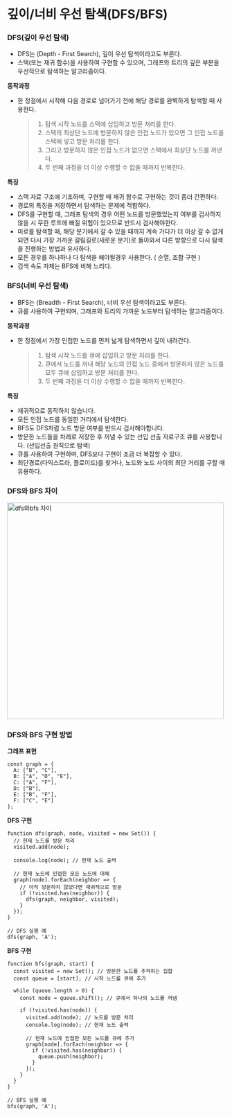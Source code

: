 # 깊이/너비 우선 탐색(DFS/BFS)

### DFS(깊이 우선 탐색)

- DFS는 (Depth - First Search), 깊이 우선 탐색이라고도 부른다.
- 스택(또는 재귀 함수)을 사용하여 구현할 수 있으며, 그래프와 트리의 깊은 부분을 우선적으로 탐색하는 알고리즘이다.

**동작과정**

- 한 정점에서 시작해 다음 경로로 넘어가기 전에 해당 경로를 완벽하게 탐색할 때 사용한다.
  > 1. 탐색 시작 노드를 스택에 삽입하고 방문 처리를 한다.
  > 2. 스택의 최상단 노드에 방문하지 않은 인접 노드가 있으면 그 인접 노드를 스택에 넣고 방문 처리를 한다.
  > 3. 그리고 방문하지 않은 인접 노드가 없으면 스택에서 최상단 노드를 꺼낸다.
  > 4. 두 번째 과정을 더 이상 수행할 수 없을 때까지 반복한다.

**특징**

- 스택 자료 구조에 기초하며, 구현할 때 재귀 함수로 구현하는 것이 좀더 간편하다.
- 경로의 특징을 저장하면서 탐색하는 문제에 적합하다.
- DFS를 구현할 때, 그래프 탐색의 경우 어떤 노드를 방문했었는지 여부를 검사하지 않을 시 무한 루프에 빠질 위험이 있으므로 반드시 검사해야한다.
- 미로를 탐색할 때, 해당 분기에서 갈 수 있을 때까지 계속 가다가 더 이상 갈 수 없게 되면 다시 가장 가까운 갈림길로(새로운 분기)로 돌아와서 다른 방향으로 다시 탐색을 진행하는 방법과 유사하다.
- 모든 경우를 하나하나 다 탐색을 해야될경우 사용한다. ( 순열, 조합 구현 )
- 검색 속도 자체는 BFS에 비해 느리다.

### BFS(너비 우선 탐색)

- BFS는 (Breadth - First Search), 너비 우선 탐색이라고도 부른다.
- 큐를 사용하여 구현되며, 그래프와 트리의 가까운 노드부터 탐색하는 알고리즘이다.

**동작과정**

- 한 정점에서 가장 인접한 노드를 먼저 넓게 탐색하면서 깊이 내려간다.

  > 1. 탐색 시작 노드를 큐에 삽입하고 방문 처리를 한다.
  > 2. 큐에서 노드를 꺼내 해당 노드의 인접 노드 중에서 방문하지 않은 노드를 모두 큐에 삽입하고 방문 처리를 한다.
  > 3. 두 번째 과정을 더 이상 수행할 수 없을 때까지 반복한다.

**특징**

- 재귀적으로 동작하지 않습니다.
- 모든 인접 노드를 동일한 거리에서 탐색한다.
- BFS도 DFS처럼 노드 방문 여부를 반드시 검사해야합니다.
- 방문한 노드들을 차례로 저장한 후 꺼낼 수 있는 선입 선출 자료구조 큐를 사용합니다. (선입선출 원칙으로 탐색)
- 큐를 사용하여 구현하며, DFS보다 구현이 조금 더 복잡할 수 있다.
- 최단경로(다익스트라, 플로이드)를 찾거나, 노드와 노드 사이의 최단 거리를 구할 때 유용하다.

### DFS와 BFS 차이

<img width="500" alt="dfs와bfs 차이" src="https://img1.daumcdn.net/thumb/R1280x0/?scode=mtistory2&fname=https%3A%2F%2Ft1.daumcdn.net%2Fcfile%2Ftistory%2F997C3C3E5BD01AF41D">

### DFS와 BFS 구현 방법

**그래프 표현**

```
const graph = {
  A: ["B", "C"],
  B: ["A", "D", "E"],
  C: ["A", "F"],
  D: ["B"],
  E: ["B", "F"],
  F: ["C", "E"]
};
```

**DFS 구현**

```
function dfs(graph, node, visited = new Set()) {
  // 현재 노드를 방문 처리
  visited.add(node);

  console.log(node); // 현재 노드 출력

  // 현재 노드에 인접한 모든 노드에 대해
  graph[node].forEach(neighbor => {
    // 아직 방문하지 않았다면 재귀적으로 방문
    if (!visited.has(neighbor)) {
      dfs(graph, neighbor, visited);
    }
  });
}

// DFS 실행 예
dfs(graph, 'A');
```

**BFS 구현**

```
function bfs(graph, start) {
  const visited = new Set(); // 방문한 노드를 추적하는 집합
  const queue = [start]; // 시작 노드를 큐에 추가

  while (queue.length > 0) {
    const node = queue.shift(); // 큐에서 하나의 노드를 꺼냄

    if (!visited.has(node)) {
      visited.add(node); // 노드를 방문 처리
      console.log(node); // 현재 노드 출력

      // 현재 노드에 인접한 모든 노드를 큐에 추가
      graph[node].forEach(neighbor => {
        if (!visited.has(neighbor)) {
          queue.push(neighbor);
        }
      });
    }
  }
}

// BFS 실행 예
bfs(graph, 'A');
```
